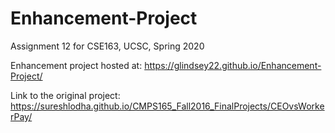 # Enhancement-Project

Assignment 12 for CSE163, UCSC, Spring 2020

Enhancement project hosted at:
https://glindsey22.github.io/Enhancement-Project/

Link to the original project:
https://sureshlodha.github.io/CMPS165_Fall2016_FinalProjects/CEOvsWorkerPay/
